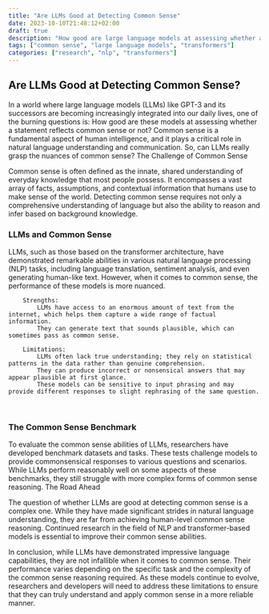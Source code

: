```yaml
---
title: "Are LLMs Good at Detecting Common Sense"
date: 2023-10-10T21:48:12+02:00
draft: true
description: "How good are large language models at assessing whether an statement is common sense or not."
tags: ["common sense", "large language models", "transformers"]
categories: ["research", "nlp", "transformers"]
---
```


## Are LLMs Good at Detecting Common Sense?

In a world where large language models (LLMs) like GPT-3 and its successors are becoming increasingly integrated into our daily lives, one of the burning questions is: How good are these models at assessing whether a statement reflects common sense or not? Common sense is a fundamental aspect of human intelligence, and it plays a critical role in natural language understanding and communication. So, can LLMs really grasp the nuances of common sense?
The Challenge of Common Sense

Common sense is often defined as the innate, shared understanding of everyday knowledge that most people possess. It encompasses a vast array of facts, assumptions, and contextual information that humans use to make sense of the world. Detecting common sense requires not only a comprehensive understanding of language but also the ability to reason and infer based on background knowledge.


### LLMs and Common Sense

LLMs, such as those based on the transformer architecture, have demonstrated remarkable abilities in various natural language processing (NLP) tasks, including language translation, sentiment analysis, and even generating human-like text. However, when it comes to common sense, the performance of these models is more nuanced.

```text
    Strengths:
        LLMs have access to an enormous amount of text from the internet, which helps them capture a wide range of factual information.
        They can generate text that sounds plausible, which can sometimes pass as common sense.

    Limitations:
        LLMs often lack true understanding; they rely on statistical patterns in the data rather than genuine comprehension.
        They can produce incorrect or nonsensical answers that may appear plausible at first glance.
        These models can be sensitive to input phrasing and may provide different responses to slight rephrasing of the same question.
```


<br>

### The Common Sense Benchmark

To evaluate the common sense abilities of LLMs, researchers have developed benchmark datasets and tasks. These tests challenge models to provide commonsensical responses to various questions and scenarios. While LLMs perform reasonably well on some aspects of these benchmarks, they still struggle with more complex forms of common sense reasoning.
The Road Ahead

The question of whether LLMs are good at detecting common sense is a complex one. While they have made significant strides in natural language understanding, they are far from achieving human-level common sense reasoning. Continued research in the field of NLP and transformer-based models is essential to improve their common sense abilities.

In conclusion, while LLMs have demonstrated impressive language capabilities, they are not infallible when it comes to common sense. Their performance varies depending on the specific task and the complexity of the common sense reasoning required. As these models continue to evolve, researchers and developers will need to address these limitations to ensure that they can truly understand and apply common sense in a more reliable manner.